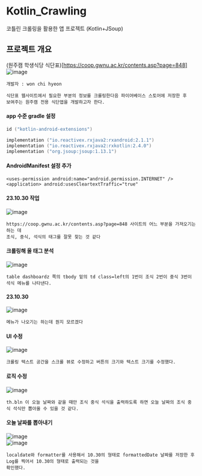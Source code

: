 # Kotlin_Crawling
코틀린 크롤링을 활용한 앱 프로젝트 (Kotlin+JSoup)
## 프로젝트 개요
(원주캠 학생식당 식단표)[https://coop.gwnu.ac.kr/contents.asp?page=848]    
![image](https://github.com/chihyunwon/Kotlin_Crawling/assets/58906858/747297b8-adb9-498c-ab90-736e2a1431e5)
```
개발자 : won chi hyeon

식단표 웹사이트에서 필요한 부분의 정보를 크롤링한다음 파이어베이스 스토어에 저장한 후
보여주는 원주캠 전용 식단앱을 개발하고자 한다.
```
#### app 수준 gradle 설정
```kotlin
id ("kotlin-android-extensions")

implementation ("io.reactivex.rxjava2:rxandroid:2.1.1")
implementation ("io.reactivex.rxjava2:rxkotlin:2.4.0")
implementation ("org.jsoup:jsoup:1.13.1")
```
#### AndroidManifest 설정 추가
```
<uses-permission android:name="android.permission.INTERNET" />
<application> android:usesCleartextTraffic="true" 
```
#### 23.10.30 작업
![image](https://github.com/chihyunwon/Kotlin_Crawling/assets/58906858/9c3cb038-a9da-47bf-a4ea-d28a87f05620)
```
https://coop.gwnu.ac.kr/contents.asp?page=848 사이트의 어느 부분을 가져오기는 하는 데
조식, 중식, 석식의 태그를 잘못 찾는 것 같다
```
#### 크롤링해 올 태그 분석
![image](https://github.com/chihyunwon/Kotlin_Crawling/assets/58906858/908a2768-5e09-45a7-8421-f5dea28fd59e)
```
table dashboardz 쪽의 tbody 밑의 td class=left의 1번이 조식 2번이 중식 3번이 석식 메뉴를 나타낸다. 
```
#### 23.10.30
![image](https://github.com/chihyunwon/Kotlin_Crawling/assets/58906858/68e1ed16-c068-4d76-9459-c8688deee7b3)
```
메뉴가 나오기는 하는데 뭔지 모르겠다
```
#### UI 수정
![image](https://github.com/chihyunwon/Kotlin_Crawling/assets/58906858/c6490779-849d-49db-843c-c6ecfed7ee83)
```
크롤링 텍스트 공간을 스크롤 뷰로 수정하고 버튼의 크기와 텍스트 크기를 수정했다.
```
#### 로직 수정
![image](https://github.com/chihyunwon/Kotlin_Crawling/assets/58906858/b4eaeb07-0166-4765-9d37-ffb82a168f0b)
```
th.bln 이 오늘 날짜와 같을 때만 조식 중식 석식을 출력하도록 하면 오늘 날짜의 조식 중식 석식만 뽑아올 수 있을 것 같다.
```
#### 오늘 날짜를 뽑아내기
![image](https://github.com/chihyunwon/Kotlin_Crawling/assets/58906858/436f433b-9897-42f3-aa0f-97a2033c7d09)    
![image](https://github.com/chihyunwon/Kotlin_Crawling/assets/58906858/f63b8434-50e4-46dd-ad90-a565e752e244)
```
localdate와 formatter를 사용해서 10.30의 형태로 formattedDate 날짜를 저장한 후 Log를 찍어서 10.30의 형태로 출력되는 것을
확인했다.
